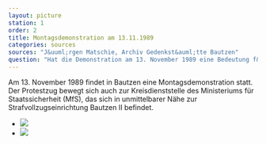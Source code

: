 ```yaml
---
layout: picture
station: 1
order: 2
title: Montagsdemonstration am 13.11.1989
categories: sources
sources: "J&uuml;rgen Matschie, Archiv Gedenkst&auml;tte Bautzen"
question: "Hat die Demonstration am 13. November 1989 eine Bedeutung f&uuml;r die H&auml;ftlinge in Bautzen II? Wenn ja, welche?"
---
```

Am 13. November 1989 findet in Bautzen eine Montagsdemonstration statt. Der Protestzug bewegt sich auch zur Kreisdienststelle des Ministeriums f&uuml;r Staatssicherheit (MfS), das sich in unmittelbarer N&auml;he zur Strafvollzugseinrichtung Bautzen II befindet.

<ul class="carousel">
	<li><img src="{{ site.gallerypath }}/1_A_BautzenerBuerger_Quelle_Montagsdemo2_13-11-1989_JuergenMatschie.jpg"></li>
	<li><img src="{{ site.gallerypath }}/1_A_BautzenerBuerger_Quelle_Montagsdemo13-11-1989_JuergenMatschie.jpg"></li>
</ul>